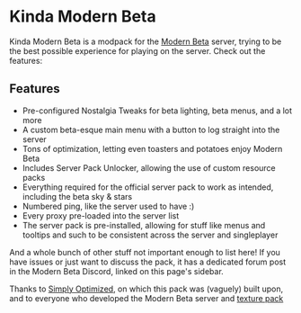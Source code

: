 # Kinda Modern Beta
Kinda Modern Beta is a modpack for the [Modern Beta](https://modernbeta.org/) server, trying to be the best possible experience for playing on the server. Check out the features:

## Features
- Pre-configured Nostalgia Tweaks for beta lighting, beta menus, and a lot more
- A custom beta-esque main menu with a button to log straight into the server
- Tons of optimization, letting even toasters and potatoes enjoy Modern Beta
- Includes Server Pack Unlocker, allowing the use of custom resource packs
- Everything required for the official server pack to work as intended, including the beta sky & stars
- Numbered ping, like the server used to have :)
- Every proxy pre-loaded into the server list
- The server pack is pre-installed, allowing for stuff like menus and tooltips and such to be consistent across the server and singleplayer

And a whole bunch of other stuff not important enough to list here! If you have issues or just want to discuss the pack, it has a dedicated forum post in the Modern Beta Discord, linked on this page's sidebar.

Thanks to [Simply Optimized](https://modrinth.com/modpack/sop), on which this pack was (vaguely) built upon, and to everyone who developed the Modern Beta server and [texture pack](https://github.com/ModernBetaNetwork/ResourcePacks/releases/tag/Release)
